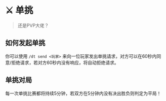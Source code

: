 # ⚔️ 单挑
> 还是PVP大佬？

## 如何发起单挑
你可以使用 `/dt send <玩家>` 来向一位玩家发出单挑请求，对方可以在60秒内同意/拒绝请求，若对方60秒内没有响应，将自动拒绝请求。

## 单挑对局
每一次单挑比赛都将持续5分钟，若双方在5分钟内没有决出胜负则判定为平局！